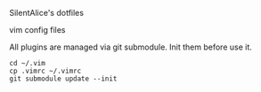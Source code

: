 SilentAlice's dotfiles

vim config files

All plugins are managed via git submodule. Init them before use it.

```
cd ~/.vim
cp .vimrc ~/.vimrc
git submodule update --init
```
